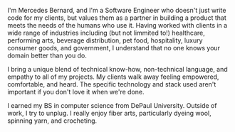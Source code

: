 I'm Mercedes Bernard, and I'm a Software Engineer who doesn't just write code for my clients, but values them as a partner in building a product that meets the needs of the humans who use it. Having worked with clients in a wide range of industries including (but not limmited to!) healthcare, performing arts, beverage distribution, pet food, hospitality, luxury consumer goods, and government, I understand that no one knows your domain better than you do.

I bring a unique blend of technical know-how, non-technical language, and empathy to all of my projects. My clients walk away feeling empowered, comfortable, and heard. The specific technology and stack used aren't important if you don't love it when we're done.

I earned my BS in computer science from DePaul University. Outside of work, I try to unplug. I really enjoy fiber arts, particularly dyeing wool, spinning yarn, and crocheting.
